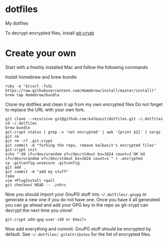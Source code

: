 dotfiles
========

My dotfiles

To decrypt encrypted files, install [git-crypt](https://github.com/AGWA/git-crypt)

# Create your own

Start with a freshly installed Mac and follow the following commands

Install homebrew and brew bundle

```
ruby -e "$(curl -fsSL https://raw.githubusercontent.com/Homebrew/install/master/install)"
brew tap Homebrew/bundle
```

Clone my dotfiles and clean it up from my own encrypted files Do not
forget to replace the URL with your own fork.

```
git clone --recursive git@github.com:kalbasit/dotfiles.git ~/.dotfiles
cd ~/.dotfiles
brew bundle
git-crypt status | grep -v 'not encrypted' | awk '{print $2}' | xargs git rm
git rm -rf .git-crypt
git commit -m "forking the repo, remove kalbasit's encrypted files"
git-crypt init
echo "`dd if=/dev/urandom of=/dev/stdout bs=1024 count=1`OK`dd if=/dev/urandom of=/dev/stdout bs=1024 count=1`" > .encrypted
cp .gitconfig.unsecure .gitconfig
git add .
git commit -m "add my stuff"
rake
vim +PlugInstall +qall
git checkout HEAD -- .zshrc
```

Now you should import your GnuPG stuff into `~/.dotfiles/.gnupg` or
generate a new one if you do not have one. Once you have it all
generated you can go ahead and add your GPG key in the repo so git-crypt
can decrypt the next time you clone!

```
git-crypt add-gpg-user <ID or Email>
```

Now add everything and commit. GnuPG stuff should be encrypted by
default. See `~/.dotfiles/.gitattributes` for the list of encrypted
files.
